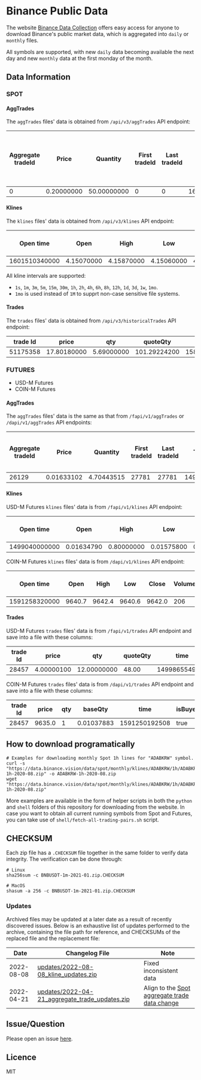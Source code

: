 # Binance Public Data

The website [Binance Data Collection](https://data.binance.vision/) offers easy access for anyone to download Binance's public market data, which is aggregated into `daily` or `monthly` files.

All symbols are supported, with new `daily` data becoming available the next day and new `monthly` data at the first monday of the month.

## Data Information

### SPOT

#### AggTrades
The `aggTrades` files' data is obtained from `/api/v3/aggTrades` API endpoint:

|Aggregate tradeId|Price|Quantity|First tradeId|Last tradeId|Timestamp|Was the buyer the maker|Was the trade the best price match|
| -- | -- | -- | -- | -- | -- | -- | -- |
|0|0.20000000|50.00000000|0|0|1608872400000|False|True|

#### Klines
The `klines` files' data is obtained from `/api/v3/klines` API endpoint:

|Open time|Open|High|Low|Close|Volume|Close time|Quote asset volume|Number of trades|Taker buy base asset volume|Taker buy quote asset volume|Ignore|
| -- | -- | -- | -- | -- | -- | -- | -- | -- | -- | -- | -- |
|1601510340000|4.15070000|4.15870000|4.15060000|4.15540000|539.23000000|1601510399999|2240.39860900|13|401.82000000|1669.98121300|0|

All kline intervals are supported: 
- `1s`, `1m`, `3m`, `5m`, `15m`, `30m`, `1h`, `2h`, `4h`, `6h`, `8h`, `12h`, `1d`, `3d`, `1w`, `1mo`.
- `1mo` is used instead of `1M` to supprt non-case sensitive file systems.

#### Trades
The `trades` files' data is obtained from `/api/v3/historicalTrades` API endpoint:

|trade Id| price| qty|quoteQty|time|isBuyerMaker|isBestMatch|
| -- | -- | -- | -- | -- | -- | -- |
|51175358|17.80180000|5.69000000|101.29224200|1583709433583|True|True|


### FUTURES
* USD-M Futures
* COIN-M Futures

#### AggTrades
The `aggTrades` files' data is the same as that from `/fapi/v1/aggTrades` or `/dapi/v1/aggTrades` API endpoints:

|Aggregate tradeId|Price|Quantity|First tradeId|Last tradeId|Timestamp|Was the buyer the maker|
| -- | -- | -- | -- | -- | -- | -- |
|26129|0.01633102|4.70443515|27781|27781|1498793709153|true|

#### Klines
USD-M Futures `klines` files' data is from `/fapi/v1/klines` API endpoint:

|Open time|Open|High|Low|Close|Volume|Close time|Quote asset volume|Number of trades|Taker buy base asset volume|Taker buy quote asset volume|Ignore|
| -- | -- | -- | -- | -- | -- | -- | -- | -- | -- | -- | -- |
|1499040000000|0.01634790|0.80000000|0.01575800|0.01577100|148976.11427815|1499644799999|2434.19055334|308|1756.87402397|28.46694368|17928899.62484339|

COIN-M Futures `klines` files' data is from `/dapi/v1/klines` API endpoint:

|Open time|Open|High|Low|Close|Volume|Close time|Base asset volume|Number of trades|Taker buy volume|Taker buy base asset volume|Ignore|
| -- | -- | -- | -- | -- | -- | -- | -- | -- | -- | -- | -- |
|1591258320000|9640.7|9642.4|9640.6|9642.0|206|1591258379999|2.13660389|48|119|1.23424865|0|

#### Trades
USD-M Futures `trades` files' data is from `/fapi/v1/trades` API endpoint and save into a file with these columns:

|trade Id| price| qty|quoteQty|time|isBuyerMaker|
| -- | -- | -- | -- | -- | -- |
|28457|4.00000100|12.00000000|48.00|1499865549590|true|

COIN-M Futures `trades` files' data is from `/dapi/v1/trades` API endpoint and save into a file with these columns:

|trade Id| price| qty|baseQty|time|isBuyerMaker|
| -- | -- | -- | -- | -- | -- |
|28457|9635.0|1|0.01037883|1591250192508|true|


## How to download programatically

```shell
# Examples for downloading monthly Spot 1h lines for "ADABKRW" symbol.
curl -s "https://data.binance.vision/data/spot/monthly/klines/ADABKRW/1h/ADABKRW-1h-2020-08.zip" -o ADABKRW-1h-2020-08.zip
wget "https://data.binance.vision/data/spot/monthly/klines/ADABKRW/1h/ADABKRW-1h-2020-08.zip"
```

More examples are available in the form of helper scripts in both the `python` and `shell` folders of this repository for downloading from the website.
In case you want to obtain all current running symbols from Spot and Futures, you can take use of  `shell/fetch-all-trading-pairs.sh` script.

## CHECKSUM
Each zip file has a `.CHECKSUM` file together in the same folder to verify data integrity. The verification can be done through:

```shell
# Linux
sha256sum -c BNBUSDT-1m-2021-01.zip.CHECKSUM

# MacOS
shasum -a 256 -c BNBUSDT-1m-2021-01.zip.CHECKSUM
```

### Updates

Archived files may be updated at a later date as a result of recently discovered issues. Below is an exhaustive list of updates performed to the archive, containing the file path for reference, and CHECKSUMs of the replaced file and the replacement file:

| Date | Changelog File | Note |
| --|--|--|
| 2022-08-08 | [updates/2022-08-08_kline_updates.zip](updates/2022-08-08_kline_updates.zip) | Fixed inconsistent data|
| 2022-04-21 | [updates/2022-04-21_aggregate_trade_updates.zip](updates/2022-04-21_aggregate_trade_updates.zip) | Align to the [Spot aggregate trade data change](https://github.com/binance/binance-spot-api-docs/blob/master/CHANGELOG.md#2022-04-12) |



## Issue/Question

Please open an issue [here](https://github.com/binance/binance-public-data/issues). 

## Licence
MIT

